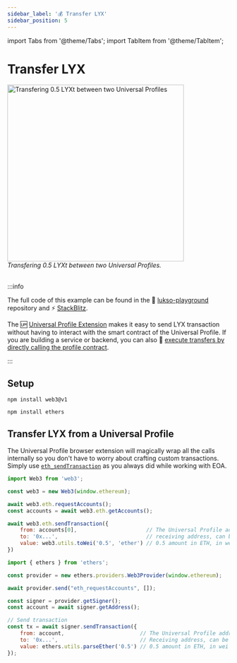 ```yaml
---
sidebar_label: '💰 Transfer LYX'
sidebar_position: 5
---
```


import Tabs from '@theme/Tabs';
import TabItem from '@theme/TabItem';

# Transfer LYX

<div style={{textAlign: 'center', color: 'grey'}}>
  <img
    src={require('./img/transfer-lyx.png').default}
    alt="Transfering 0.5 LYXt between two Universal Profiles"
    width="400"
  />
<br/>
<i>Transfering 0.5 LYXt between two Universal Profiles.</i>
<br /><br />
</div>

:::info

The full code of this example can be found in the 👾 [lukso-playground](https://github.com/lukso-network/lukso-playground/tree/main/transfer-lyx) repository and ⚡️ [StackBlitz](https://stackblitz.com/github/lukso-network/lukso-playground?file=transfer-lyx%2Fregular-transaction.js).

The 🆙 [Universal Profile Extension](https://chrome.google.com/webstore/detail/universal-profiles/abpickdkkbnbcoepogfhkhennhfhehfn) makes it easy to send LYX transaction without having to interact with the smart contract of the Universal Profile. If you are building a service or backend, you can also 👾 [execute transfers by directly calling the profile contract](https://github.com/lukso-network/lukso-playground/blob/main/transfer-lyx/backend-transaction.js).

:::

## Setup

<Tabs>
  
  <TabItem value="web3js" label="web3.js">

```shell
npm install web3@v1
```

  </TabItem>

  <TabItem value="ethersjs" label="ethers.js">

```shell
npm install ethers
```

  </TabItem>

</Tabs>

## Transfer LYX from a Universal Profile

The Universal Profile browser extension will magically wrap all the calls internally so you don't have to worry about crafting custom transactions. Simply use [`eth_sendTransaction`](https://ethereum.org/en/developers/docs/apis/json-rpc/#eth_sendtransaction) as you always did while working with EOA.

<Tabs>
  
  <TabItem value="web3js" label="web3.js">

<!-- prettier-ignore-start -->

```js
import Web3 from 'web3';

const web3 = new Web3(window.ethereum);

await web3.eth.requestAccounts();
const accounts = await web3.eth.getAccounts();

await web3.eth.sendTransaction({
    from: accounts[0],                      // The Universal Profile address
    to: '0x...',                            // receiving address, can be a UP or EOA
    value: web3.utils.toWei('0.5', 'ether') // 0.5 amount in ETH, in wei unit
})
```
<!-- prettier-ignore-end -->
  </TabItem>

  <TabItem value="ethersjs" label="ethers.js">

<!-- prettier-ignore-start -->

```js
import { ethers } from 'ethers';

const provider = new ethers.providers.Web3Provider(window.ethereum);

await provider.send("eth_requestAccounts", []);

const signer = provider.getSigner();
const account = await signer.getAddress();

// Send transaction
const tx = await signer.sendTransaction({
    from: account,                        // The Universal Profile address
    to: '0x...',                          // Receiving address, can be a UP or EOA
    value: ethers.utils.parseEther('0.5') // 0.5 amount in ETH, in wei unit
});
```
<!-- prettier-ignore-end -->

  </TabItem>

</Tabs>
